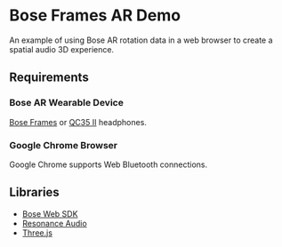 # Bose Frames AR Demo

An example of using Bose AR rotation data in a web browser to create a spatial audio 3D experience.

## Requirements

### Bose AR Wearable Device

[Bose Frames] or [QC35 II] headphones.

### Google Chrome Browser

Google Chrome supports Web Bluetooth connections.

## Libraries
- [Bose Web SDK]
- [Resonance Audio]
- [Three.js]

[Bose Frames]:https://www.bose.com/en_us/products/wearables/frames/bose-frames-alto.html
[QC35 II]:https://www.bose.com/en_us/products/headphones/over_ear_headphones/quietcomfort-35-wireless-ii.html#v=qc35_ii_black

[Resonance Audio]:https://github.com/resonance-audio/resonance-audio-web-sdk
[Three.js]:https://threejs.org/
[Bose Web SDK]:https://github.com/zakaton/Bose-Frames-Web-SDK
